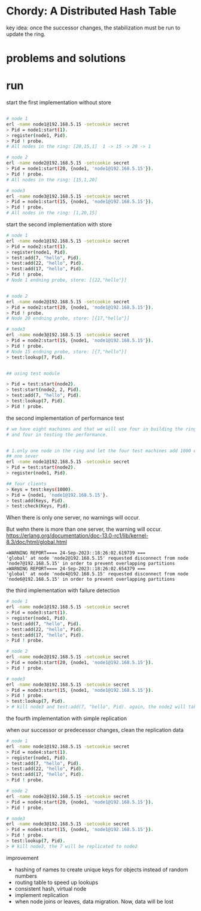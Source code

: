 # Chordy: A Distributed Hash Table

key idea: once the successor changes, the stabilization must be run to update the ring.

# problems and solutions

# run

start the first implementation without store
```bash

# node 1
erl -name node1@192.168.5.15 -setcookie secret
> Pid = node1:start(1).
> register(node1, Pid).
> Pid ! probe.
# All nodes in the ring: [20,15,1]  1 -> 15 -> 20 -> 1

# node 2
erl -name node2@192.168.5.15 -setcookie secret
> Pid = node1:start(20, {node1, 'node1@192.168.5.15'}).
> Pid ! probe.
# All nodes in the ring: [15,1,20]

# node3
erl -name node3@192.168.5.15 -setcookie secret
> Pid = node1:start(15, {node1, 'node1@192.168.5.15'}).
> Pid ! probe.
# All nodes in the ring: [1,20,15]

```

start the second implementation with store
```bash
# node 1
erl -name node1@192.168.5.15 -setcookie secret
> Pid = node2:start(1).
> register(node1, Pid).
> test:add(7, "hello", Pid).
> test:add(22, "hello", Pid).
> test:add(17, "hello", Pid).
> Pid ! probe.
# Node 1 endning probe, store: [{22,"hello"}]


# node 2
erl -name node2@192.168.5.15 -setcookie secret
> Pid = node2:start(20, {node1, 'node1@192.168.5.15'}).
> Pid ! probe.
# Node 20 endning probe, store: [{17,"hello"}]

# node3
erl -name node3@192.168.5.15 -setcookie secret
> Pid = node2:start(15, {node1, 'node1@192.168.5.15'}).
> Pid ! probe.
# Node 15 endning probe, store: [{7,"hello"}]
> test:lookup(7, Pid).


## using test module

> Pid = test:start(node2).
> test:start(node2, 2, Pid).
> test:add(7, "hello", Pid).
> test:lookup(7, Pid).
> Pid ! probe.

```

the second implementation of performance test
```bash
# we have eight machines and that we will use four in building the ring 
# and four in testing the performance.


# 1.only one node in the ring and let the four test machines add 1000 elements to the ring and then do a lookup of the elements
## one sever
erl -name node1@192.168.5.15 -setcookie secret
> Pid = test:start(node2).
> register(node1, Pid).

## four clients
> Keys = test:keys(1000).
> Pid = {node1, 'node1@192.168.5.15'}.
> test:add(Keys, Pid).
> test:check(Keys, Pid).

```


When there is only one server, no warnings will occur.

But wehn there is more than one server, the warning will occur.
https://erlang.org/documentation/doc-13.0-rc1/lib/kernel-8.3/doc/html/global.html

```
=WARNING REPORT==== 24-Sep-2023::18:26:02.619739 === 
'global' at node 'node2@192.168.5.15' requested disconnect from node 'node7@192.168.5.15' in order to prevent overlapping partitions
=WARNING REPORT==== 24-Sep-2023::18:26:02.654379 ===
'global' at node 'node4@192.168.5.15' requested disconnect from node 'node6@192.168.5.15' in order to prevent overlapping partitions

```

the third implementation with failure detection
```bash
# node 1
erl -name node1@192.168.5.15 -setcookie secret
> Pid = node3:start(1).
> register(node1, Pid).
> test:add(7, "hello", Pid).
> test:add(22, "hello", Pid).
> test:add(17, "hello", Pid).
> Pid ! probe.

# node 2
erl -name node2@192.168.5.15 -setcookie secret
> Pid = node3:start(20, {node1, 'node1@192.168.5.15'}).
> Pid ! probe.

# node3
erl -name node3@192.168.5.15 -setcookie secret
> Pid = node3:start(15, {node1, 'node1@192.168.5.15'}).
> Pid ! probe.
> test:lookup(7, Pid).
> # kill node3 and test:add(7, "hello", Pid). again, the node2 will take care of the data


```
the fourth implementation with simple replication

when our successor or predecessor changes, clean the replication data

```bash
# node 1
erl -name node1@192.168.5.15 -setcookie secret
> Pid = node4:start(1).
> register(node1, Pid).
> test:add(7, "hello", Pid).
> test:add(22, "hello", Pid).
> test:add(17, "hello", Pid).
> Pid ! probe.

# node 2
erl -name node2@192.168.5.15 -setcookie secret
> Pid = node4:start(20, {node1, 'node1@192.168.5.15'}).
> Pid ! probe.

# node3
erl -name node3@192.168.5.15 -setcookie secret
> Pid = node4:start(15, {node1, 'node1@192.168.5.15'}).
> Pid ! probe.
> test:lookup(7, Pid).
> # kill node3, the 7 will be replicated to node2

```

improvement
* hashing of names to create unique keys for objects instead of random numbers
* routing table to speed up lookups
* consistent hash, virtual node
* implement replication
* when node joins or leaves, data migration. Now, data will be lost
